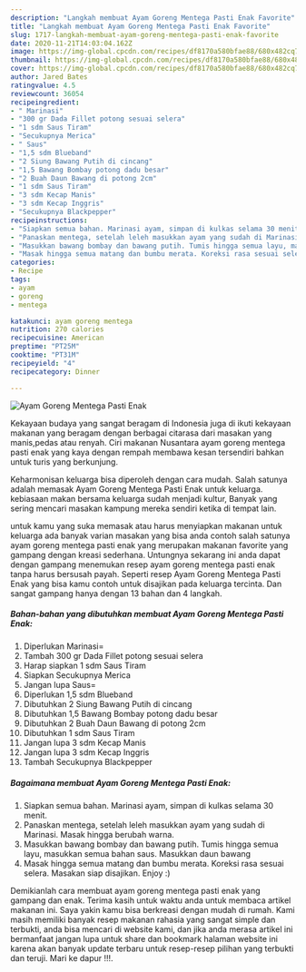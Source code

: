 ```yaml
---
description: "Langkah membuat Ayam Goreng Mentega Pasti Enak Favorite"
title: "Langkah membuat Ayam Goreng Mentega Pasti Enak Favorite"
slug: 1717-langkah-membuat-ayam-goreng-mentega-pasti-enak-favorite
date: 2020-11-21T14:03:04.162Z
image: https://img-global.cpcdn.com/recipes/df8170a580bfae88/680x482cq70/ayam-goreng-mentega-pasti-enak-foto-resep-utama.jpg
thumbnail: https://img-global.cpcdn.com/recipes/df8170a580bfae88/680x482cq70/ayam-goreng-mentega-pasti-enak-foto-resep-utama.jpg
cover: https://img-global.cpcdn.com/recipes/df8170a580bfae88/680x482cq70/ayam-goreng-mentega-pasti-enak-foto-resep-utama.jpg
author: Jared Bates
ratingvalue: 4.5
reviewcount: 36054
recipeingredient:
- " Marinasi"
- "300 gr Dada Fillet potong sesuai selera"
- "1 sdm Saus Tiram"
- "Secukupnya Merica"
- " Saus"
- "1,5 sdm Blueband"
- "2 Siung Bawang Putih di cincang"
- "1,5 Bawang Bombay potong dadu besar"
- "2 Buah Daun Bawang di potong 2cm"
- "1 sdm Saus Tiram"
- "3 sdm Kecap Manis"
- "3 sdm Kecap Inggris"
- "Secukupnya Blackpepper"
recipeinstructions:
- "Siapkan semua bahan. Marinasi ayam, simpan di kulkas selama 30 menit."
- "Panaskan mentega, setelah leleh masukkan ayam yang sudah di Marinasi. Masak hingga berubah warna."
- "Masukkan bawang bombay dan bawang putih. Tumis hingga semua layu, masukkan semua bahan saus. Masukkan daun bawang"
- "Masak hingga semua matang dan bumbu merata. Koreksi rasa sesuai selera. Masakan siap disajikan. Enjoy :)"
categories:
- Recipe
tags:
- ayam
- goreng
- mentega

katakunci: ayam goreng mentega 
nutrition: 270 calories
recipecuisine: American
preptime: "PT25M"
cooktime: "PT31M"
recipeyield: "4"
recipecategory: Dinner

---
```



![Ayam Goreng Mentega Pasti Enak](https://img-global.cpcdn.com/recipes/df8170a580bfae88/680x482cq70/ayam-goreng-mentega-pasti-enak-foto-resep-utama.jpg)

Kekayaan budaya yang sangat beragam di Indonesia juga di ikuti kekayaan makanan yang beragam dengan berbagai citarasa dari masakan yang manis,pedas atau renyah. Ciri makanan Nusantara ayam goreng mentega pasti enak yang kaya dengan rempah membawa kesan tersendiri bahkan untuk turis yang berkunjung.




Keharmonisan keluarga bisa diperoleh dengan cara mudah. Salah satunya adalah memasak Ayam Goreng Mentega Pasti Enak untuk keluarga. kebiasaan makan bersama keluarga sudah menjadi kultur, Banyak yang sering mencari masakan kampung mereka sendiri ketika di tempat lain.

untuk kamu yang suka memasak atau harus menyiapkan makanan untuk keluarga ada banyak varian masakan yang bisa anda contoh salah satunya ayam goreng mentega pasti enak yang merupakan makanan favorite yang gampang dengan kreasi sederhana. Untungnya sekarang ini anda dapat dengan gampang menemukan resep ayam goreng mentega pasti enak tanpa harus bersusah payah.
Seperti resep Ayam Goreng Mentega Pasti Enak yang bisa kamu contoh untuk disajikan pada keluarga tercinta. Dan sangat gampang hanya dengan 13 bahan dan 4 langkah.


<!--inarticleads1-->

##### Bahan-bahan yang dibutuhkan membuat Ayam Goreng Mentega Pasti Enak:

1. Diperlukan  Marinasi=
1. Tambah 300 gr Dada Fillet potong sesuai selera
1. Harap siapkan 1 sdm Saus Tiram
1. Siapkan Secukupnya Merica
1. Jangan lupa  Saus=
1. Diperlukan 1,5 sdm Blueband
1. Dibutuhkan 2 Siung Bawang Putih di cincang
1. Dibutuhkan 1,5 Bawang Bombay potong dadu besar
1. Dibutuhkan 2 Buah Daun Bawang di potong 2cm
1. Dibutuhkan 1 sdm Saus Tiram
1. Jangan lupa 3 sdm Kecap Manis
1. Jangan lupa 3 sdm Kecap Inggris
1. Tambah Secukupnya Blackpepper




<!--inarticleads2-->

##### Bagaimana membuat  Ayam Goreng Mentega Pasti Enak:

1. Siapkan semua bahan. Marinasi ayam, simpan di kulkas selama 30 menit.
1. Panaskan mentega, setelah leleh masukkan ayam yang sudah di Marinasi. Masak hingga berubah warna.
1. Masukkan bawang bombay dan bawang putih. Tumis hingga semua layu, masukkan semua bahan saus. Masukkan daun bawang
1. Masak hingga semua matang dan bumbu merata. Koreksi rasa sesuai selera. Masakan siap disajikan. Enjoy :)




Demikianlah cara membuat ayam goreng mentega pasti enak yang gampang dan enak. Terima kasih untuk waktu anda untuk membaca artikel makanan ini. Saya yakin kamu bisa berkreasi dengan mudah di rumah. Kami masih memiliki banyak resep makanan rahasia yang sangat simple dan terbukti, anda bisa mencari di website kami, dan jika anda merasa artikel ini bermanfaat jangan lupa untuk share dan bookmark halaman website ini karena akan banyak update terbaru untuk resep-resep pilihan yang terbukti dan teruji. Mari ke dapur !!!. 
